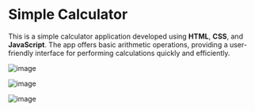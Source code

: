 # Simple Calculator

This is a simple calculator application developed using **HTML**, **CSS**, and **JavaScript**. The app offers basic arithmetic operations, providing a user-friendly interface for performing calculations quickly and efficiently.


![image](https://github.com/user-attachments/assets/122f38a9-1a60-4908-98db-50d2ebb90310)

![image](https://github.com/user-attachments/assets/dac967aa-5bf7-4d9a-9806-b4666c592f9d)

![image](https://github.com/user-attachments/assets/7ae7f186-ba22-4248-8762-863a81bc3ed0)


